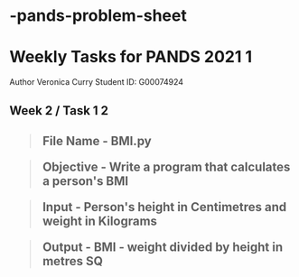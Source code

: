 # -pands-problem-sheet

<h1> Weekly Tasks for PANDS 2021 1</h1>
Author Veronica Curry
Student ID: G00074924



<h2> Week 2 / Task 1 2<h2>

> File Name - BMI.py

> Objective - Write a program that calculates a person's BMI

> Input - Person's height in Centimetres and weight in Kilograms

> Output - BMI - weight divided by height in metres SQ




